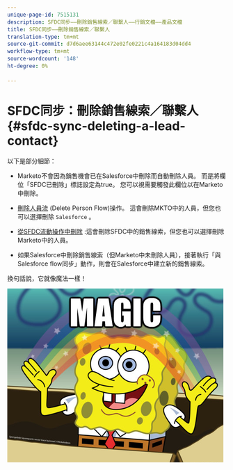 ```yaml
---
unique-page-id: 7515131
description: SFDC同步——刪除銷售線索／聯繫人——行銷文檔——產品文檔
title: SFDC同步——刪除銷售線索／聯繫人
translation-type: tm+mt
source-git-commit: d7d6aee63144c472e02fe0221c4a164183d04dd4
workflow-type: tm+mt
source-wordcount: '148'
ht-degree: 0%

---
```



# SFDC同步：刪除銷售線索／聯繫人 {#sfdc-sync-deleting-a-lead-contact}

以下是部分細節：

* Marketo不會因為銷售機會已在Salesforce中刪除而自動刪除人員。 而是將欄位「SFDC已刪除」標誌設定為true。 您可以視需要觸發此欄位以在Marketo中刪除。
* [刪除人員流](../../../../product-docs/core-marketo-concepts/smart-campaigns/flow-actions/delete-person.md) (Delete Person Flow)操作。 這會刪除MKTO中的人員，但您也可以選擇刪除 `Salesforce` 。

* [從SFDC流動操作中刪除](../../../../product-docs/core-marketo-concepts/smart-campaigns/salesforce-flow-actions/delete-person-from-sfdc.md) :這會刪除SFDC中的銷售線索，但您也可以選擇刪除Marketo中的人員。
* 如果Salesforce中刪除銷售線索（但Marketo中未刪除人員），接著執行「與Salesforce [](../../../../product-docs/core-marketo-concepts/smart-campaigns/salesforce-flow-actions/sync-person-to-sfdc.md) flow同步」動作，則會在Salesforce中建立新的銷售線索。

換句話說，它就像魔法一樣！

![--](assets/image2015-5-20-15-3a3-3a27.png)

